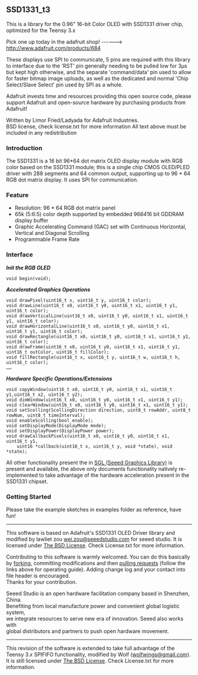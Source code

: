 ## SSD1331_t3
This is a library for the 0.96" 16-bit Color OLED with SSD1331 driver chip, optimized for the Teensy 3.x

  Pick one up today in the adafruit shop!
  ------> http://www.adafruit.com/products/684

These displays use SPI to communicate, 5 pins are required with this library to interface due to the 'RST' pin generally needing to be pulled low for 3μs but kept high otherwise, and the separate 'command/data' pin used to allow for faster bitmap image uploads, as well as the dedicated and normal 'Chip Select/Slave Select' pin used by SPI as a whole.

Adafruit invests time and resources providing this open source code, 
please support Adafruit and open-source hardware by purchasing 
products from Adafruit!

Written by Limor Fried/Ladyada  for Adafruit Industries.  
BSD license, check license.txt for more information
All text above must be included in any redistribution

### Introduction
The SSD1331 is a 16 bit 96*64 dot matrix OLED display module with RGB color based on the SSD1331 module; this is a single chip CMOS OLED/PLED driver with 288 segments and 64 common output, supporting up to 96 * 64 RGB dot matrix display. It uses SPI for communication.

### Feature
+ Resolution: 96 * 64 RGB dot matrix panel
+ 65k (5:6:5) color depth supported by embedded 96*64*16 bit GDDRAM display buffer
+ Graphic Accelerating Command (GAC) set with Continuous Horizontal, Vertical and Diagonal 
Scrolling
+ Programmable Frame Rate

### Interface
***Init the RGB OLED***

    void begin(void);

***Accelerated Graphics Operations***

    void drawPixel(uint16_t x, uint16_t y, uint16_t color);
    void drawLine(uint16_t x0, uint16_t y0, uint16_t x1, uint16_t y1, uint16_t color);
    void drawVerticalLine(uint16_t x0, uint16_t y0, uint16_t x1, uint16_t y1, uint16_t color);
    void drawHorizontalLine(uint16_t x0, uint16_t y0, uint16_t x1, uint16_t y1, uint16_t color);
    void drawRectangle(uint16_t x0, uint16_t y0, uint16_t x1, uint16_t y1, uint16_t color);
    void drawFrame(uint16_t x0, uint16_t y0, uint16_t x1, uint16_t y1, uint16_t outColor, uint16_t fillColor);
    void fillRectangle(uint16_t x, uint16_t y, uint16_t w, uint16_t h, uint16_t color);
    ……    

***Hardware Specific Operations/Extensions***

    void copyWindow(uint16_t x0, uint16_t y0, uint16_t x1, uint16_t y1,uint16_t x2, uint16_t y2);
    void dimWindow(uint16_t x0, uint16_t y0, uint16_t x1, uint16_t y1);
    void clearWindow(uint16_t x0, uint16_t y0, uint16_t x1, uint16_t y1);
    void setScolling(ScollingDirection direction, uint8_t rowAddr, uint8_t rowNum, uint8_t timeInterval);
    void enableScolling(bool enable);
    void setDisplayMode(DisplayMode mode);
    void setDisplayPower(DisplayPower power);
    void drawCallbackPixels(uint16_t x0, uint16_t y0, uint16_t x1, uint16_t y1,
        uint16 *callback(uint16_t x, uint16_t y, void *state), void *state);

All other functionality present the in [SGL (Seeed Graphics Library)](https://github.com/Seeed-Studio/SGL) is present and available, the above only documents functionality natively re-implemented to take advantage of the hardware acceleration present in the SSD1331 chipset.

### Getting Started
Please take the example sketches in examples folder as reference, have fun!

----
This software is based on Adafruit's SSD1331 OLED Driver library and modified by lawliet zou [wei.zou@seeedstudio.com](wei.zou@seeedstudio.com) for seeed studio. 
It is licensed under [The BSD License](http://www.freebsd.org/copyright/freebsd-license.html). Check License.txt for more information.<br>

Contributing to this software is warmly welcomed. You can do this basically by [forking](https://help.github.com/articles/fork-a-repo), committing modifications and then [pulling requests](https://help.github.com/articles/using-pull-requests) (follow the links above for operating guide). Adding change log and your contact into file header is encouraged.<br>
Thanks for your contribution.

Seeed Studio is an open hardware facilitation company based in Shenzhen, China. <br>
Benefiting from local manufacture power and convenient global logistic system, <br>
we integrate resources to serve new era of innovation. Seeed also works with <br>
global distributors and partners to push open hardware movement.<br>

----
This revision of the software is extended to take full advantage of the Teensy 3.x SPIFIFO functionality, modified by Wolf (wolfwings@gmail.com).
It is still licensed under [The BSD License](http://www.freebsd.org/copyright/freebsd-license.html). Check License.txt for more information.<br>
